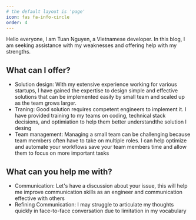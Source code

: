 ```yaml
---
# the default layout is 'page'
icon: fas fa-info-circle
order: 4
---
```


Hello everyone, I am Tuan Nguyen, a Vietnamese developer. In this blog, I am seeking assistance with my weaknesses and offering help with my strengths.

## What can I offer?

- Solution design: With my extensive experience working for various startups, I have gained the expertise to design simple and effective solutions that can be implemented easily by small team and scaled up as the team grows larger.
- Traning: Good solution requires competent engineers to implement it. I have provided training to my teams on coding, technical stack decisions, and optimiation to help them better understandthe solution I desing
- Team management: Managing a small team can be challenging because team members often have to take on multiple roles. I can help optimize and automate your workflows save your team members time and allow them to focus on more important tasks

## What can you help me with?

- Communication: Let's have a discussion about your issue, this will help me improve communication skills as an engineer and communication effective with others
- Refining Communication: I may struggle to articulate my thoughts quickly in face-to-face conversation due to limitation in my vocabulary